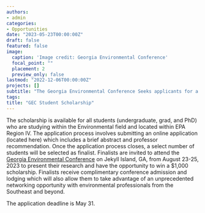```yaml
---
authors:
- admin
categories:
- Opportunities
date: "2023-05-23T00:00:00Z"
draft: false
featured: false
image:
  caption: 'Image credit: Georgia Environmental Conference'
  focal_point: ""
  placement: 2
  preview_only: false
lastmod: "2022-12-06T00:00:00Z"
projects: []
subtitle: "The Georgia Environmental Conference Seeks applicants for a scholarship for all students (undergraduate, grad, and PhD) who are studying within the Environmental field and located within EPA Region IV."
tags:
title: "GEC Student Scholarship"
---
```


The scholarship is available for all students (undergraduate, grad, and PhD) who are studying within the Environmental field and located within EPA Region IV. The application process involves submitting an online application (located here) which includes a brief abstract and professor recommendation. Once the application process closes, a select number of students will be selected as finalist. Finalists are invited to attend the [Georgia Environmental Conference](https://georgiaenet.com/) on Jekyll Island, GA, from August 23-25, 2023 to present their research and have the opportunity to win a $1,000 scholarship. Finalists receive complimentary conference admission and lodging which will also allow them to take advantage of an unprecedented networking opportunity with environmental professionals from the Southeast and beyond. 

The application deadline is May 31.